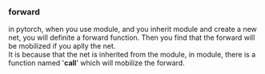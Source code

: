 ### forward
in pytorch, when you use module, and you inherit module and create a new net, you will definite a forward function. Then you find that the forward will be mobilized if you aplly the net.    
    It is because that the net is inherited from the module, in module, there is a function named '__call__' which will mobilize the forward.
